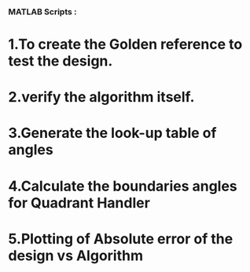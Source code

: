 ### MATLAB Scripts : 
# 1.To create the Golden reference to test the design. 
# 2.verify the algorithm itself.
# 3.Generate the look-up table of angles
# 4.Calculate the boundaries angles for Quadrant Handler
# 5.Plotting of Absolute error of the design vs Algorithm
